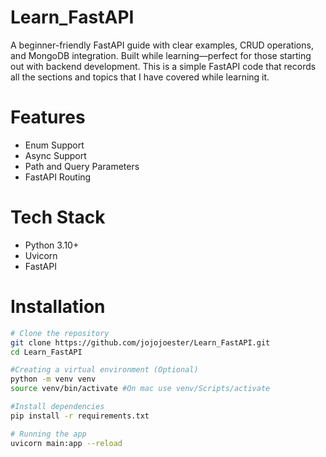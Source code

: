 # Learn_FastAPI
A beginner-friendly FastAPI guide with clear examples, CRUD operations, and MongoDB integration. Built while learning—perfect for those starting out with backend development. This is a simple FastAPI code that records all the sections and topics that I have covered while learning it. 

# Features
- Enum Support
- Async Support
- Path and Query Parameters
- FastAPI Routing

# Tech Stack
- Python 3.10+
- Uvicorn
- FastAPI

# Installation
```bash
# Clone the repository
git clone https://github.com/jojojoester/Learn_FastAPI.git
cd Learn_FastAPI

#Creating a virtual environment (Optional)
python -m venv venv
source venv/bin/activate #On mac use venv/Scripts/activate

#Install dependencies
pip install -r requirements.txt

# Running the app
uvicorn main:app --reload

